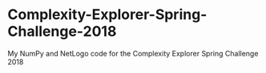 # Complexity-Explorer-Spring-Challenge-2018
My NumPy and NetLogo code for the Complexity Explorer Spring Challenge 2018 
